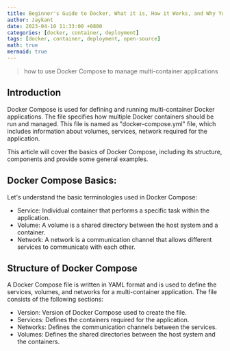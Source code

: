 ```yaml
---
title: Beginner's Guide to Docker, What it is, How it Works, and Why You Need it
author: Jaykant
date: 2023-04-10 11:33:00 +0800
categories: [docker, container, deployment]
tags: [docker, container, deployment, open-source]
math: true
mermaid: true
---
```



> how to use Docker Compose to manage multi-container applications
## Introduction
Docker Compose is used for defining and running multi-container Docker applications. The file specifies how multiple Docker containers should be run and managed. This file is named as "docker-compose.yml" file, which includes information about volumes, services, network required for the application.

This article will cover the basics of Docker Compose, including its structure, components and provide some general examples.

## Docker Compose Basics:
Let's understand the basic terminologies used in Docker Compose:
- Service: Individual container that performs a specific task within the application.
- Volume: A volume is a shared directory between the host system and a container.
- Network: A network is a communication channel that allows different services to communicate with each other.

## Structure of Docker Compose
A Docker Compose file is written in YAML format and is used to define the services, volumes, and networks for a multi-container application. The file consists of the following sections:
- Version: Version of Docker Compose used to create the file.
- Services: Defines the containers required for the application.
- Networks: Defines the communication channels between the services.
- Volumes: Defines the shared directories between the host system and the containers.